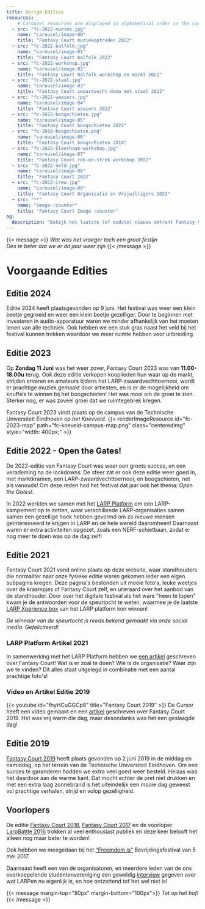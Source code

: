 ```yaml
---
title: Vorige Edities
resources:
    # Carousel resources are displayed in alphabetical order in the carousel.
  - src: "fc-2022-muziek.jpg"
    name: "carousel/image-00"
    title: "Fantasy Court muziekoptreden 2022"
  - src: "fc-2022-balfolk.jpg"
    name: "carousel/image-01"
    title: "Fantasy Court balfolk 2022"
  - src: "fc-2022-workshop.jpg"
    name: "carousel/image-02"
    title: "Fantasy Court Balfolk workshop en markt 2022"
  - src: "fc-2022-staal.jpg"
    name: "carousel/image-03"
    title: "Fantasy Court zwaardvecht-demo met staal 2022"
  - src: "fc-2022-waaiers.jpg"
    name: "carousel/image-04"
    title: "Fantasy Court waaiers 2022"
  - src: "fc-2022-boogschieten.jpg"
    name: "carousel/image-05"
    title: "Fantasy Court boogschieten 2022"
  - src: "fc-2018-boogschieten.png"
    name: "carousel/image-06"
    title: "Fantasy Court boogschieten 2018"
  - src: "fc-2022-kleerhaak-workshop.jpg"
    name: "carousel/image-07"
    title: "Fantasy Court rek-en-strek workshop 2022"
  - src: "fc-2022-veld.jpg"
    name: "carousel/image-08"
    title: "Fantasy Court 2022"
  - src: "fc-2022-crew.jpg"
    name: "carousel/image-09"
    title: "Fantasy Court Organisatie en Vrijwilligers 2022"
  - src: "**"
    name: "image-:counter"
    title: "Fantasy Court Image :counter"
og:
  description: "Bekijk het laatste (of oudste) nieuws omtrent Fantasy Court!"
---
```


{{< message >}}
  _Wat was het vroeger toch een groot festijn_ \
  _Des te beter dat we er dit jaar weer zijn_
{{< /message >}}

# Voorgaande Edities


## Editie 2024

Editie 2024 heeft plaatsgevonden op 9 juni. Het festival was weer een klein beetje gegroeid en weer een klein beetje gezelliger. Door te beginnen met investeren in audio-apparatuur waren we minder afhankelijk van het moeten lenen van alle techniek. Ook hebben we een stuk gras naast het veld bij het festival kunnen trekken waardoor we meer ruimte hebben voor uitbreiding.


## Editie 2023

Op **Zondag 11 Juni** was het weer zover, Fantasy Court 2023 was van **11.00-18.00u** terug. Ook deze editie verkopen kooplieden hun waar op de markt, strijden ervaren en amateurs tijdens het LARP-zwaardvechttoernooi, wordt er prachtige muziek gemaakt door artiesten, en is er de mogelijkheid om knuffels te winnen bij het boogschieten! Het was mooi om de groei te zien. Sterker nog, er was zoveel groei dat we ruimtegebrek kregen.



Fantasy Court 2023 vindt plaats op de campus van de Technische Universiteit Eindhoven op *het Koevveld*.
{{< renderImageResource id="fc-2023-map" path="fc-koeveld-campus-map.png" class="centeredimg" style="width: 400px;" >}}

## Editie 2022 - Open the Gates!
De 2022-editie van Fantasy Court was weer een groots succes, en een verademing na de lockdowns. De sfeer zat er ook deze editie weer goed in, met marktkramen, een LARP-zwaardvechttoernooi, en boogschieten, net als vanouds! Om deze reden had het festival dat jaar ook het thema: *Open the Gates!*.

In 2022 werkten we samen met het [LARP Platform](https://www.larp-platform.nl) om een LARP-kampement op te zetten, waar verschillende LARP-organisaties samen samen een gezellige hoek hebben gevormd om zo nieuwe mensen geïnteresseerd te krijgen in LARP en de hele wereld daaromheen! Daarnaast waren er extra activiteiten opgezet, zoals een NERF-schietbaan, zodat er nog meer te doen was op de dag zelf!

## Editie 2021
Fantasy Court 2021 vond online plaats op deze website, waar standhouders die normaliter naar onze fysieke editie waren gekomen ieder een eigen subpagina kregen. Deze pagina's bestonden uit mooie foto's, leuke weetjes over de kraampjes of Fantasy Court zelf, en uiteraard over het aanbod van de standhouder. Door over het digitale festival als het ware "heen te lopen" kwam je de antwoorden voor de speurtocht te weten, waarmee je de laatste [LARP Xperience box](https://www.larp-platform.nl/merch/xperiencebox-2021/) van het LARP platform kon winnen!

*De winnaar van de speurtocht is reeds bekend gemaakt via onze social media. Gefeliciteerd!*

### LARP Platform Artikel 2021
In samenwerking met het LARP Platform hebben we [een artikel](https://www.larp-platform.nl/informatie/fantasy-court-liefde-voor-larp/) geschreven over Fantasy Court! Wat is er zoal te doen? Wie is de organisatie? Waar zijn we te vinden? Dit alles staat uitgelegd in combinatie met een aantal prachtige foto's!

### Video en Artikel Editie 2019
{{< youtube id="fhyHCuGGCp8" title="Fantasy Court 2019" >}}
De Cursor heeft een video gemaakt en een [artikel](https://www.cursor.tue.nl/en/news/2019/juni/week-1/its-not-the-size-of-the-sword-that-matters-my-boy) geschreven over Fantasy Court 2019. Het was vrij warm die dag, maar desondanks was het een geslaagde dag!

## Editie 2019
[Fantasy Court 2019](https://www.facebook.com/events/2583251595022623/) heeft plaats gevonden op 2 juni 2019 in de middag en namiddag, op het terrein van de Technische Universiteit Eindhoven. Om een succes te garanderen hadden we extra veel goed weer besteld. Helaas was het daardoor aan de warme kant. Dat mocht echter de pret niet drukken en met een extra laag zonnebrand is het uiteindelijk een mooie dag geweest vol prachtige verhalen, strijd en volop gezelligheid.

## Voorlopers

De editie [Fantasy Court 2018](https://www.facebook.com/events/121539801858080/), [Fantasy Court 2017](https://www.facebook.com/events/795289227288793/) en de voorloper [LarpBattle 2016](https://www.facebook.com/events/564866377026074/) trokken al veel enthousiast publiek en deze keer belooft het alleen nog maar beter te worden!

Ook hebben we meegedaan bij het [“Freemdom is”](http://agendastrijp.nl/evenement/freedom-is-bevrijdingsfestival-eindhoven/) Bevrijdingsfestival van 5 mei 2017.

Daarnaast heeft een van de organisatoren, en meerdere leden van de ons overkoepelende studentenvereniging een geweldig [interview](https://www.ed.nl/eindhoven/eindje-mee-met-dide-vonk-3-3-larpers~a611d2be/) gegeven over wat LARPen nu eigenlijk is, en hoe ontzettend tof het wel niet is!


{{< message margin-top="80px" margin-bottom="100px">}}
_Tot op het hof!_
{{< /message >}}
